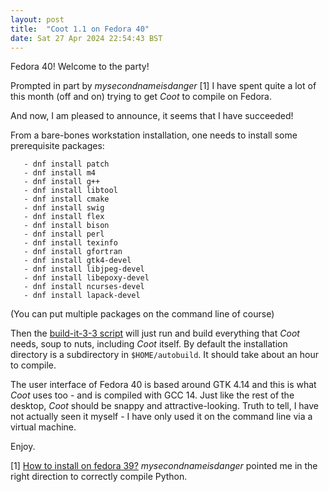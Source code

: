 ```yaml
---
layout: post
title:  "Coot 1.1 on Fedora 40"
date: Sat 27 Apr 2024 22:54:43 BST
---
```


Fedora 40! Welcome to the party!

Prompted in part by _mysecondnameisdanger_ [1] I have spent quite a lot of this month (off and on) trying to get _Coot_ to compile on Fedora.

And now, I am pleased to announce, it seems that I have succeeded!

From a bare-bones workstation installation, one needs to install some prerequisite packages:
```
   - dnf install patch
   - dnf install m4
   - dnf install g++
   - dnf install libtool
   - dnf install cmake
   - dnf install swig
   - dnf install flex
   - dnf install bison
   - dnf install perl
   - dnf install texinfo
   - dnf install gfortran
   - dnf install gtk4-devel
   - dnf install libjpeg-devel
   - dnf install libepoxy-devel
   - dnf install ncurses-devel
   - dnf install lapack-devel
```
(You can put multiple packages on the command line of course)

Then the [build-it-3-3 script](https://raw.githubusercontent.com/pemsley/coot/main/build-it-3-3) will just run and build everything that _Coot_ needs, soup to nuts, including _Coot_ itself.
By default the installation directory is a subdirectory in `$HOME/autobuild`. It should take about an hour to compile.

The user interface of Fedora 40 is based around GTK 4.14 and this is what _Coot_ uses too - and is compiled with GCC 14. Just like the rest of the desktop, _Coot_ should be snappy and attractive-looking. Truth to tell, I have not actually seen it myself - I have only used it on the command line via a virtual machine.

Enjoy.

[1] [How to install on fedora 39?](https://github.com/pemsley/coot/issues/122) _mysecondnameisdanger_ pointed me in the right direction to correctly compile Python.
